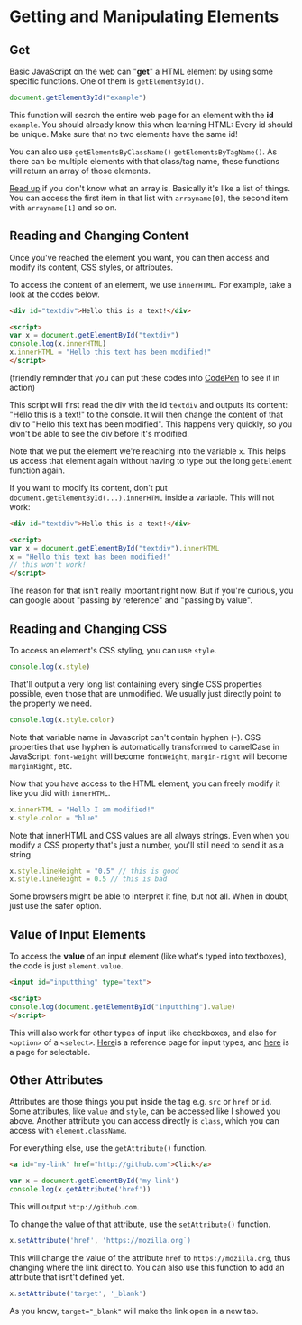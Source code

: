 # Getting and Manipulating Elements

## Get
Basic JavaScript on the web can "**get**" a HTML element by using some specific functions. One of them is `getElementById()`. 

```js
document.getElementById("example")
```

This function will search the entire web page for an element with the **id** `example`. You should already know this when learning HTML: Every id should be unique. Make sure that no two elements have the same id!

You can also use `getElementsByClassName()` `getElementsByTagName()`. As there can be multiple elements with that class/tag name, these functions will return an array of those elements. 

[Read up](js-quickguide.md) if you don't know what an array is. Basically it's like a list of things. You can access the first item in that list with `arrayname[0]`, the second item with `arrayname[1]` and so on.   

## Reading and Changing Content
Once you've reached the element you want, you can then access and modify its content, CSS styles, or attributes.

To access the content of an element, we use `innerHTML`. For example, take a look at the codes below.

```html
<div id="textdiv">Hello this is a text!</div>

<script>
var x = document.getElementById("textdiv")
console.log(x.innerHTML)
x.innerHTML = "Hello this text has been modified!"
</script>
```

(friendly reminder that you can put these codes into [CodePen](https://codepen.io) to see it in action)

This script will first read the div with the id `textdiv` and outputs its content: "Hello this is a text!" to the console. It will then change the content of that div to "Hello this text has been modified". This happens very quickly, so you won't be able to see the div before it's modified.  

Note that we put the element we're reaching into the variable `x`. This helps us access that element again without having to type out the long `getElement` function again. 

If you want to modify its content, don't put `document.getElementById(...).innerHTML` inside a variable. This will not work:

```html
<div id="textdiv">Hello this is a text!</div>

<script>
var x = document.getElementById("textdiv").innerHTML
x = "Hello this text has been modified!"
// this won't work!
</script>
```

The reason for that isn't really important right now. But if you're curious, you can google about "passing by reference" and "passing by value".   

## Reading and Changing CSS
To access an element's CSS styling, you can use `style`. 

```js
console.log(x.style)
```

That'll output a very long list containing every single CSS properties possible, even those that are unmodified. We usually just directly point to the property we need.
 
```js
console.log(x.style.color)
```

Note that variable name in Javascript can't contain hyphen (-). CSS properties that use hyphen is automatically transformed to camelCase in JavaScript: `font-weight` will become `fontWeight`, `margin-right` will become `marginRight`, etc.

Now that you have access to the HTML element, you can freely modify it like you did with `innerHTML`.

```js
x.innerHTML = "Hello I am modified!"
x.style.color = "blue"
```

Note that innerHTML and CSS values are all always strings. Even when you modify a CSS property that's just a number, you'll still need to send it as a string.

```js
x.style.lineHeight = "0.5" // this is good
x.style.lineHeight = 0.5 // this is bad
```

Some browsers might be able to interpret it fine, but not all. When in doubt, just use the safer option.

## Value of Input Elements
To access the **value** of an input element (like what's typed into textboxes), the code is just `element.value`.
```html
<input id="inputthing" type="text">

<script>
console.log(document.getElementById("inputthing").value)
</script>
```

This will also work for other types of input like checkboxes, and also for `<option>` of a `<select>`. [Here](https://www.w3schools.com/html/html_form_input_types.asp)is a reference page for input types, and [here](https://www.w3schools.com/tags/tag_select.asp) is a page for selectable. 

## Other Attributes
Attributes are those things you put inside the tag e.g. `src` or `href` or `id`. Some attributes, like `value` and `style`, can be accessed like I showed you above. Another attribute you can access directly is `class`, which you can access with `element.className`. 

For everything else, use the `getAttribute()` function.

```html
<a id="my-link" href="http://github.com">Click</a>
```

```js
var x = document.getElementById('my-link')
console.log(x.getAttribute('href'))
```

This will output `http://github.com`.

To change the value of that attribute, use the `setAttribute()` function.

```js
x.setAttribute('href', 'https://mozilla.org`)
```

This will change the value of the attribute `href` to `https://mozilla.org`, thus changing where the link direct to. You can also use this function to add an attribute that isnt't defined yet.
 
```js
x.setAttribute('target', '_blank')
``` 

As you know, `target="_blank"` will make the link open in a new tab. 